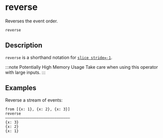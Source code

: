 # reverse

Reverses the event order.

```tql
reverse
```

## Description

`reverse` is a shorthand notation for [`slice stride=-1`](slice.md).

:::note Potentially High Memory Usage
Take care when using this operator with large inputs.
:::

## Examples

Reverse a stream of events:

```tql
from [{x: 1}, {x: 2}, {x: 3}]
reverse
―――――――――――――――――――――――――――――
{x: 3}
{x: 2}
{x: 1}
```
